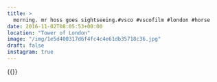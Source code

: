 ```yaml
---
title: >
  morning. mr hoss goes sightseeing.#vsco #vscofilm #london #horse
date: 2016-11-02T08:05:53+00:00
location: "Tower of London"
image: "/img/1e5d400317d6f4fc4c4e61db35718c36.jpg"
draft: false
instagram: true
---
```


{{<photo src="/img/1e5d400317d6f4fc4c4e61db35718c36.jpg">}}
